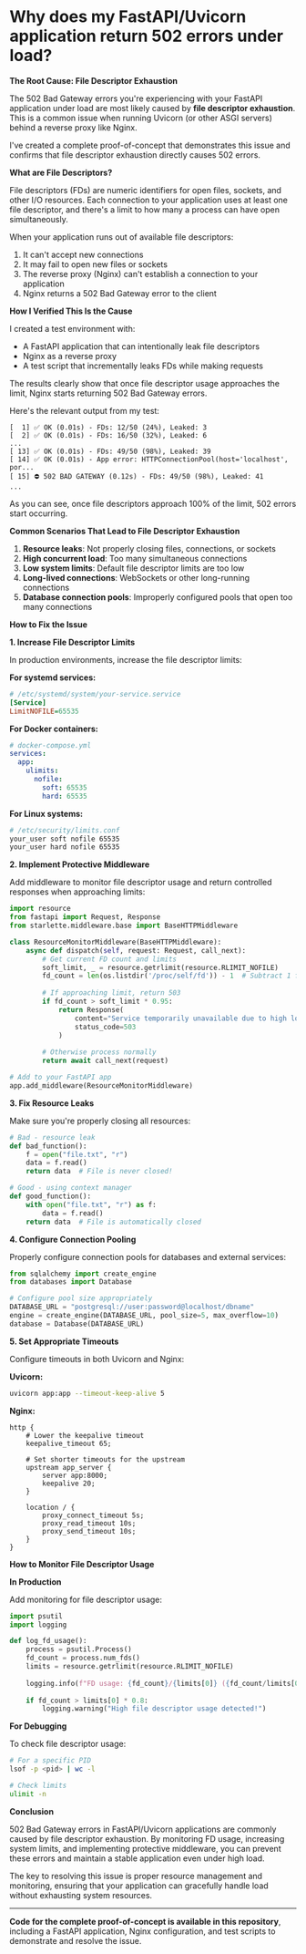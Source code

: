 # Why does my FastAPI/Uvicorn application return 502 errors under load?

**The Root Cause: File Descriptor Exhaustion**

The 502 Bad Gateway errors you're experiencing with your FastAPI application under load are most likely caused by **file descriptor exhaustion**. This is a common issue when running Uvicorn (or other ASGI servers) behind a reverse proxy like Nginx.

I've created a complete proof-of-concept that demonstrates this issue and confirms that file descriptor exhaustion directly causes 502 errors.

**What are File Descriptors?**

File descriptors (FDs) are numeric identifiers for open files, sockets, and other I/O resources. Each connection to your application uses at least one file descriptor, and there's a limit to how many a process can have open simultaneously.

When your application runs out of available file descriptors:
1. It can't accept new connections
2. It may fail to open new files or sockets
3. The reverse proxy (Nginx) can't establish a connection to your application
4. Nginx returns a 502 Bad Gateway error to the client

**How I Verified This Is the Cause**

I created a test environment with:
- A FastAPI application that can intentionally leak file descriptors
- Nginx as a reverse proxy
- A test script that incrementally leaks FDs while making requests

The results clearly show that once file descriptor usage approaches the limit, Nginx starts returning 502 Bad Gateway errors.

Here's the relevant output from my test:

```
[  1] ✅ OK (0.01s) - FDs: 12/50 (24%), Leaked: 3
[  2] ✅ OK (0.01s) - FDs: 16/50 (32%), Leaked: 6
...
[ 13] ✅ OK (0.01s) - FDs: 49/50 (98%), Leaked: 39
[ 14] ✅ OK (0.01s) - App error: HTTPConnectionPool(host='localhost', por...
[ 15] ⛔ 502 BAD GATEWAY (0.12s) - FDs: 49/50 (98%), Leaked: 41
...
```

As you can see, once file descriptors approach 100% of the limit, 502 errors start occurring.

**Common Scenarios That Lead to File Descriptor Exhaustion**

1. **Resource leaks**: Not properly closing files, connections, or sockets
2. **High concurrent load**: Too many simultaneous connections
3. **Low system limits**: Default file descriptor limits are too low
4. **Long-lived connections**: WebSockets or other long-running connections
5. **Database connection pools**: Improperly configured pools that open too many connections

**How to Fix the Issue**

**1. Increase File Descriptor Limits**

In production environments, increase the file descriptor limits:

**For systemd services:**
```ini
# /etc/systemd/system/your-service.service
[Service]
LimitNOFILE=65535
```

**For Docker containers:**
```yaml
# docker-compose.yml
services:
  app:
    ulimits:
      nofile:
        soft: 65535
        hard: 65535
```

**For Linux systems:**
```bash
# /etc/security/limits.conf
your_user soft nofile 65535
your_user hard nofile 65535
```

**2. Implement Protective Middleware**

Add middleware to monitor file descriptor usage and return controlled responses when approaching limits:

```python
import resource
from fastapi import Request, Response
from starlette.middleware.base import BaseHTTPMiddleware

class ResourceMonitorMiddleware(BaseHTTPMiddleware):
    async def dispatch(self, request: Request, call_next):
        # Get current FD count and limits
        soft_limit, _ = resource.getrlimit(resource.RLIMIT_NOFILE)
        fd_count = len(os.listdir('/proc/self/fd')) - 1  # Subtract 1 for the listing itself
        
        # If approaching limit, return 503
        if fd_count > soft_limit * 0.95:
            return Response(
                content="Service temporarily unavailable due to high load",
                status_code=503
            )
        
        # Otherwise process normally
        return await call_next(request)

# Add to your FastAPI app
app.add_middleware(ResourceMonitorMiddleware)
```

**3. Fix Resource Leaks**

Make sure you're properly closing all resources:

```python
# Bad - resource leak
def bad_function():
    f = open("file.txt", "r")
    data = f.read()
    return data  # File is never closed!

# Good - using context manager
def good_function():
    with open("file.txt", "r") as f:
        data = f.read()
    return data  # File is automatically closed
```

**4. Configure Connection Pooling**

Properly configure connection pools for databases and external services:

```python
from sqlalchemy import create_engine
from databases import Database

# Configure pool size appropriately
DATABASE_URL = "postgresql://user:password@localhost/dbname"
engine = create_engine(DATABASE_URL, pool_size=5, max_overflow=10)
database = Database(DATABASE_URL)
```

**5. Set Appropriate Timeouts**

Configure timeouts in both Uvicorn and Nginx:

**Uvicorn:**
```bash
uvicorn app:app --timeout-keep-alive 5
```

**Nginx:**
```nginx
http {
    # Lower the keepalive timeout
    keepalive_timeout 65;
    
    # Set shorter timeouts for the upstream
    upstream app_server {
        server app:8000;
        keepalive 20;
    }
    
    location / {
        proxy_connect_timeout 5s;
        proxy_read_timeout 10s;
        proxy_send_timeout 10s;
    }
}
```

**How to Monitor File Descriptor Usage**

**In Production**

Add monitoring for file descriptor usage:

```python
import psutil
import logging

def log_fd_usage():
    process = psutil.Process()
    fd_count = process.num_fds()
    limits = resource.getrlimit(resource.RLIMIT_NOFILE)
    
    logging.info(f"FD usage: {fd_count}/{limits[0]} ({fd_count/limits[0]:.1%})")
    
    if fd_count > limits[0] * 0.8:
        logging.warning("High file descriptor usage detected!")
```

**For Debugging**

To check file descriptor usage:

```bash
# For a specific PID
lsof -p <pid> | wc -l

# Check limits
ulimit -n
```

**Conclusion**

502 Bad Gateway errors in FastAPI/Uvicorn applications are commonly caused by file descriptor exhaustion. By monitoring FD usage, increasing system limits, and implementing protective middleware, you can prevent these errors and maintain a stable application even under high load.

The key to resolving this issue is proper resource management and monitoring, ensuring that your application can gracefully handle load without exhausting system resources.

----

**Code for the complete proof-of-concept is available in this repository**, including a FastAPI application, Nginx configuration, and test scripts to demonstrate and resolve the issue. 